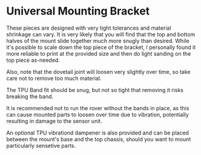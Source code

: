 Universal Mounting Bracket
====

These pieces are designed with very tight tolerances and material shrinkage can vary. It is very likely that you will find that the top and bottom halves of the mount slide together much more snugly than desired. While it's possible to scale down the top piece of the bracket, I personally found it more reliable to print at the provided size and then do light sanding on the top piece as-needed.

Also, note that the dovetail joint will loosen very slightly over time, so take care not to remove too much material. 

The TPU Band fit should be snug, but not so tight that removing it risks breaking the band.

It is recommended not to run the rover without the bands in place, as this can cause mounted parts to loosen over time due to vibration, potentially resulting in damage to the sensor unit.

An optional TPU vibrationd dampener is also provided and can be placed between the mount's base and the top chassis, should you want to mount particularly sensetive parts.